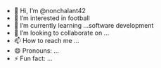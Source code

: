 - 👋 Hi, I’m @nonchalant42
- 👀 I’m interested in football
- 🌱 I’m currently learning ...software development
- 💞️ I’m looking to collaborate on ...
- 📫 How to reach me ...
- 😄 Pronouns: ...
- ⚡ Fun fact: ...

<!---
nonchalant42/nonchalant42 is a ✨ special ✨ repository because its `README.md` (this file) appears on your GitHub profile.
You can click the Preview link to take a look at your changes.
--->
